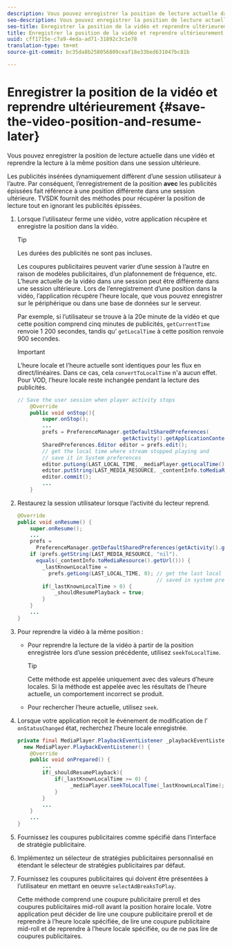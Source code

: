 ```yaml
---
description: Vous pouvez enregistrer la position de lecture actuelle dans une vidéo et reprendre la lecture à la même position dans une session ultérieure.
seo-description: Vous pouvez enregistrer la position de lecture actuelle dans une vidéo et reprendre la lecture à la même position dans une session ultérieure.
seo-title: Enregistrer la position de la vidéo et reprendre ultérieurement
title: Enregistrer la position de la vidéo et reprendre ultérieurement
uuid: cff1715e-c7a9-4eda-ad71-31892c3c1e78
translation-type: tm+mt
source-git-commit: bc35da8b258056809ceaf18e33bed631047bc81b

---
```



# Enregistrer la position de la vidéo et reprendre ultérieurement {#save-the-video-position-and-resume-later}

Vous pouvez enregistrer la position de lecture actuelle dans une vidéo et reprendre la lecture à la même position dans une session ultérieure.

Les publicités insérées dynamiquement diffèrent d’une session utilisateur à l’autre. Par conséquent, l’enregistrement de la position **avec** les publicités épissées fait référence à une position différente dans une session ultérieure. TVSDK fournit des méthodes pour récupérer la position de lecture tout en ignorant les publicités épissées.

1. Lorsque l’utilisateur ferme une vidéo, votre application récupère et enregistre la position dans la vidéo.

   >[!TIP]
   >
   >Les durées des publicités ne sont pas incluses.

   Les coupures publicitaires peuvent varier d’une session à l’autre en raison de modèles publicitaires, d’un plafonnement de fréquence, etc. L’heure actuelle de la vidéo dans une session peut être différente dans une session ultérieure. Lors de l’enregistrement d’une position dans la vidéo, l’application récupère l’heure locale, que vous pouvez enregistrer sur le périphérique ou dans une base de données sur le serveur.

   Par exemple, si l’utilisateur se trouve à la 20e minute de la vidéo et que cette position comprend cinq minutes de publicités, `getCurrentTime` renvoie 1 200 secondes, tandis qu’ `getLocalTime` à cette position renvoie 900 secondes.

   >[!IMPORTANT]
   >
   >L’heure locale et l’heure actuelle sont identiques pour les flux en direct/linéaires. Dans ce cas, cela `convertToLocalTime` n&#39;a aucun effet. Pour VOD, l’heure locale reste inchangée pendant la lecture des publicités.

   ```java
   // Save the user session when player activity stops 
       @Override 
       public void onStop(){ 
           super.onStop(); 
           ... 
           prefs = PreferenceManager.getDefaultSharedPreferences( 
                                     getActivity().getApplicationContext()); 
           SharedPreferences.Editor editor = prefs.edit(); 
           // get the local time where stream stopped playing and  
           // save it in System preferences 
           editor.putLong(LAST_LOCAL_TIME, _mediaPlayer.getLocalTime());  
           editor.putString(LAST_MEDIA_RESOURCE, _contentInfo.toMediaResource().getUrl()); 
           editor.commit(); 
           ... 
       }
   ```

1. Restaurez la session utilisateur lorsque l’activité du lecteur reprend.

   ```java
   @Override 
   public void onResume() { 
       super.onResume(); 
       ... 
       prefs =  
         PreferenceManager.getDefaultSharedPreferences(getActivity().getApplicationContext()); 
       if (prefs.getString(LAST_MEDIA_RESOURCE, "nil"). 
         equals(_contentInfo.toMediaResource().getUrl())) { 
           _lastKnownLocalTime =  
             prefs.getLong(LAST_LOCAL_TIME, 0); // get the last local time  
                                                // saved in system preferences 
           if(_lastKnownLocalTime > 0) { 
               _shouldResumePlayback = true; 
           } 
       } 
       ... 
   } 
   ```

1. Pour reprendre la vidéo à la même position :

   * Pour reprendre la lecture de la vidéo à partir de la position enregistrée lors d’une session précédente, utilisez `seekToLocalTime`.

      >[!TIP]
      >
      >Cette méthode est appelée uniquement avec des valeurs d’heure locales. Si la méthode est appelée avec les résultats de l’heure actuelle, un comportement incorrect se produit.

   * Pour rechercher l’heure actuelle, utilisez `seek`.

1. Lorsque votre application reçoit le événement de modification de l’ `onStatusChanged` état, recherchez l’heure locale enregistrée.

   ```java
   private final MediaPlayer.PlaybackEventListener _playbackEventListener =  
     new MediaPlayer.PlaybackEventListener() { 
       @Override 
       public void onPrepared() { 
           ... 
           if(_shouldResumePlayback){ 
               if(_lastKnownLocalTime >= 0) { 
                    _mediaPlayer.seekToLocalTime(_lastKnownLocalTime); 
               } 
           } 
           ... 
       } 
       ... 
   }
   ```

1. Fournissez les coupures publicitaires comme spécifié dans l’interface de stratégie publicitaire.
1. Implémentez un sélecteur de stratégies publicitaires personnalisé en étendant le sélecteur de stratégies publicitaires par défaut.
1. Fournissez les coupures publicitaires qui doivent être présentées à l’utilisateur en mettant en oeuvre `selectAdBreaksToPlay`.

   Cette méthode comprend une coupure publicitaire preroll et des coupures publicitaires mid-roll avant la position horaire locale. Votre application peut décider de lire une coupure publicitaire preroll et de reprendre à l’heure locale spécifiée, de lire une coupure publicitaire mid-roll et de reprendre à l’heure locale spécifiée, ou de ne pas lire de coupures publicitaires.